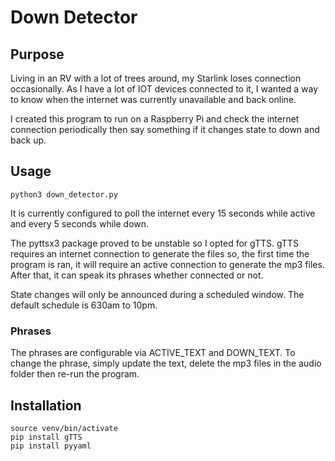 # Down Detector

## Purpose

Living in an RV with a lot of trees around, my Starlink loses connection occasionally.
As I have a lot of IOT devices connected to it, I wanted a way to know when the internet 
was currently unavailable and back online.

I created this program to run on a Raspberry Pi and check the internet connection periodically
then say something if it changes state to down and back up.

## Usage

    python3 down_detector.py
    
It is currently configured to poll the internet every 15 seconds while active and every 5 seconds
while down.

The pyttsx3 package proved to be unstable so I opted for gTTS. gTTS requires an internet connection
to generate the files so, the first time the program is ran, it will require an active connection
to generate the mp3 files. After that, it can speak its phrases whether connected or not.

State changes will only be announced during a scheduled window. The default schedule is 630am to 10pm.

### Phrases
The phrases are configurable via ACTIVE_TEXT and DOWN_TEXT. To change the phrase, simply update
the text, delete the mp3 files in the audio folder then re-run the program.

## Installation
    source venv/bin/activate
    pip install gTTS
    pip install pyyaml

